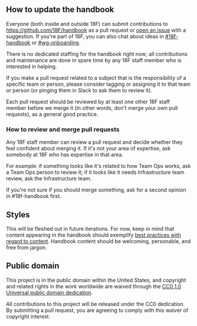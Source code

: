 
## How to update the handbook

Everyone (both inside and outside 18F) can submit contributions to https://github.com/18F/handbook as a pull request or [open an issue](https://github.com/18F/handbook/issues/new) with a suggestion. If you're part of 18F, you can also chat about ideas in [#18f-handbook](https://18f.slack.com/messages/18f-handbook) or [#wg-onboarding](https://18f.slack.com/messages/wg-onboarding).

There is no dedicated staffing for the handbook right now; all contributions and maintenance are done in spare time by any 18F staff member who is interested in helping.

If you make a pull request related to a subject that is the responsibility of a specific team or person, please consider tagging or assigning it to that team or person (or pinging them in Slack to ask them to review it).

Each pull request should be reviewed by at least one other 18F staff member before we merge it (in other words, don't merge your own pull requests), as a general good practice.

### How to review and merge pull requests

Any 18F staff member can review a pull request and decide whether they feel confident about merging it. If it's not your area of expertise, ask somebody at 18F who has expertise in that area.

For example: if something looks like it's related to how Team Ops works, ask a Team Ops person to review it; if it looks like it needs Infrastructure team review, ask the Infrastructure team.

If you're not sure if you should merge something, ask for a second opinion in #18f-handbook first.

## Styles

This will be fleshed out in future iterations. For now, keep in mind that content appearing in the handbook should exemplify [best practices with regard to content](https://pages.18f.gov/content-guide/). Handbook content should be welcoming, personable, and free from jargon.

## Public domain

This project is in the public domain within the United States, and copyright and related rights in the work worldwide are waived through the [CC0 1.0 Universal public domain dedication](https://creativecommons.org/publicdomain/zero/1.0/).

All contributions to this project will be released under the CC0 dedication. By submitting a pull request, you are agreeing to comply with this waiver of copyright interest.

